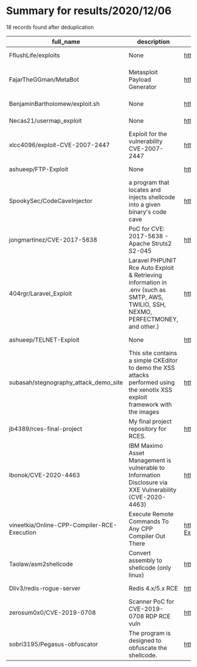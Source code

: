 
# Summary for results/2020/12/06
    
18 records found after deduplication

| full_name | description | html_url | matched_list | matched_count | pushed_at | size | stargazers_count | language | forks_count |
|---------------------------------------------|--------------------------------------------------------------------------------------------------------------------------------------|----------------------------------------------------------------|---------------------------------------------|-----------------|---------------------------|--------|--------------------|------------------|---------------|
| FflushLife/exploits | None | https://github.com/FflushLife/exploits | ['exploit'] | 1 | 2020-12-06 07:15:06+00:00 | 9 | 0 | Shell | 0 |
| FajarTheGGman/MetaBot | Metasploit Payload Generator | https://github.com/FajarTheGGman/MetaBot | ['metasploit module OR metasploit payload'] | 1 | 2020-12-06 01:14:03+00:00 | 97 | 1 | Shell | 1 |
| BenjaminBartholomew/exploit.sh | None | https://github.com/BenjaminBartholomew/exploit.sh | ['exploit'] | 1 | 2020-12-06 22:47:17+00:00 | 2 | 0 | Shell | 0 |
| Necas21/usermap_exploit | None | https://github.com/Necas21/usermap_exploit | ['exploit'] | 1 | 2020-12-06 19:04:59+00:00 | 0 | 0 | Python | 0 |
| xlcc4096/exploit-CVE-2007-2447 | Exploit for the vulnerability CVE-2007-2447 | https://github.com/xlcc4096/exploit-CVE-2007-2447 | ['cve-2', 'exploit'] | 2 | 2020-12-06 18:09:36+00:00 | 4 | 0 | Python | 0 |
| ashueep/FTP-Exploit | None | https://github.com/ashueep/FTP-Exploit | ['exploit'] | 1 | 2020-12-06 19:02:08+00:00 | 5 | 1 | | 0 |
| SpookySec/CodeCaveInjector | a program that locates and injects shellcode into a given binary's code cave | https://github.com/SpookySec/CodeCaveInjector | ['shellcode'] | 1 | 2020-12-06 16:25:19+00:00 | 4 | 2 | C | 0 |
| jongmartinez/CVE-2017-5638 | PoC for CVE: 2017-5638 - Apache Struts2 S2-045 | https://github.com/jongmartinez/CVE-2017-5638 | ['cve poc', 'cve-2'] | 2 | 2020-12-06 16:39:17+00:00 | 3 | 0 | Python | 0 |
| 404rgr/Laravel_Exploit | Laravel PHPUNIT Rce Auto Exploit & Retrieving information in .env (such as SMTP, AWS, TWILIO, SSH, NEXMO, PERFECTMONEY, and other.) | https://github.com/404rgr/Laravel_Exploit | ['exploit', 'rce'] | 2 | 2020-12-06 12:18:20+00:00 | 8 | 9 | Python | 6 |
| ashueep/TELNET-Exploit | None | https://github.com/ashueep/TELNET-Exploit | ['exploit'] | 1 | 2020-12-06 14:06:04+00:00 | 4 | 1 | | 0 |
| subasah/stegnography_attack_demo_site | This site contains a simple CKEditor to demo the XSS attacks performed using the xenotix XSS exploit framework with the images | https://github.com/subasah/stegnography_attack_demo_site | ['exploit'] | 1 | 2020-12-06 03:50:26+00:00 | 20361 | 0 | HTML | 0 |
| jb4389/rces-final-project | My final project repository for RCES. | https://github.com/jb4389/rces-final-project | ['rce'] | 1 | 2020-12-06 03:47:14+00:00 | 1408 | 0 | Jupyter Notebook | 0 |
| Ibonok/CVE-2020-4463 | IBM Maximo Asset Management is vulnerable to Information Disclosure via XXE Vulnerability (CVE-2020-4463) | https://github.com/Ibonok/CVE-2020-4463 | ['cve-2'] | 1 | 2020-12-06 08:23:02+00:00 | 6 | 40 | Python | 11 |
| vineetkia/Online-CPP-Compiler-RCE-Execution | Execute Remote Commands To Any CPP Compiler Out There | https://github.com/vineetkia/Online-CPP-Compiler-RCE-Execution | ['rce'] | 1 | 2020-12-06 12:50:10+00:00 | 20 | 0 | C++ | 0 |
| Taolaw/asm2shellcode | Convert assembly to shellcode (only linux) | https://github.com/Taolaw/asm2shellcode | ['shellcode'] | 1 | 2020-12-06 08:42:01+00:00 | 15 | 0 | Shell | 0 |
| Dliv3/redis-rogue-server | Redis 4.x/5.x RCE | https://github.com/Dliv3/redis-rogue-server | ['rce'] | 1 | 2020-12-06 07:02:13+00:00 | 25 | 291 | Python | 109 |
| zerosum0x0/CVE-2019-0708 | Scanner PoC for CVE-2019-0708 RDP RCE vuln | https://github.com/zerosum0x0/CVE-2019-0708 | ['cve poc', 'cve-2', 'rce', 'rce poc'] | 4 | 2020-12-06 04:48:38+00:00 | 1060 | 1157 | C | 400 |
| sobri3195/Pegasus-obfuscator | The program is designed to obfuscate the shellcode. | https://github.com/sobri3195/Pegasus-obfuscator | ['shellcode'] | 1 | 2020-12-06 23:03:10+00:00 | 17 | 2 | C# | 0 |
